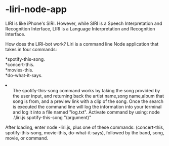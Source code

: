 # -liri-node-app

 LIRI is like iPhone's SIRI. However, while SIRI is a Speech Interpretation and Recognition Interface, LIRI is a Language Interpretation and Recognition Interface.

How does the LIRI-bot work? Liri is a command line Node application that takes in four commands:


 *spotify-this-song.<br>
 *concert-this.<br>
 *movies-this.<br>
 *do-what-it-says.<br>
 <li>
    <ul>The spotify-this-song command works by taking the song provided by the user input, and returning back the artist name,song name,album that song is from, and a preview link with a clip of the song. Once the search is executed the command line will log the information into your terminal and log it into a file named "log.txt". Activate command by using: node .\liri.js spotify-this-song "(argument)"</ul>
    <ul></ul>
 </li>


After loading, enter node -liri.js, plus one of these commands: (concert-this, spotify-this-song, movie-this, do-what-it-says), followed by the band, song, movie, or command. 
